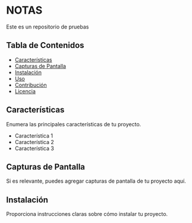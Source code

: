 # NOTAS

Este es un repositorio de pruebas

## Tabla de Contenidos

- [Características](#características)
- [Capturas de Pantalla](#capturas-de-pantalla)
- [Instalación](#instalación)
- [Uso](#uso)
- [Contribución](#contribución)
- [Licencia](#licencia)

## Características

Enumera las principales características de tu proyecto.

- Característica 1
- Característica 2
- Característica 3

## Capturas de Pantalla

Si es relevante, puedes agregar capturas de pantalla de tu proyecto aquí.

## Instalación

Proporciona instrucciones claras sobre cómo instalar tu proyecto.